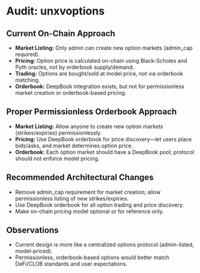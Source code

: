 # Audit: unxvoptions

## Current On-Chain Approach
- **Market Listing:** Only admin can create new option markets (admin_cap required).
- **Pricing:** Option price is calculated on-chain using Black-Scholes and Pyth oracles, not by orderbook supply/demand.
- **Trading:** Options are bought/sold at model price, not via orderbook matching.
- **Orderbook:** DeepBook integration exists, but not for permissionless market creation or orderbook-based pricing.

## Proper Permissionless Orderbook Approach
- **Market Listing:** Allow anyone to create new option markets (strikes/expiries) permissionlessly.
- **Pricing:** Use DeepBook orderbook for price discovery—let users place bids/asks, and market determines option price.
- **Orderbook:** Each option market should have a DeepBook pool; protocol should not enforce model pricing.

## Recommended Architectural Changes
- Remove admin_cap requirement for market creation; allow permissionless listing of new strikes/expiries.
- Use DeepBook orderbook for all option trading and price discovery.
- Make on-chain pricing model optional or for reference only.

## Observations
- Current design is more like a centralized options protocol (admin-listed, model-priced).
- Permissionless, orderbook-based options would better match DeFi/CLOB standards and user expectations. 